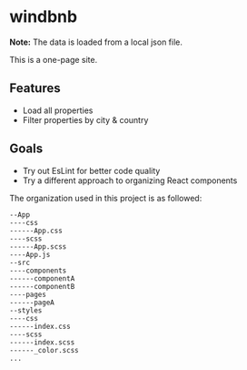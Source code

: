 # windbnb

<strong>Note:</strong> The data is loaded from a local json file.

This is a one-page site.

## Features
* Load all properties
* Filter properties by city & country

## Goals
* Try out EsLint for better code quality
* Try a different approach to organizing React components

The organization used in this project is as followed:
```
--App
----css
------App.css
----scss
------App.scss
----App.js
--src
----components
------componentA
------componentB
----pages
------pageA
--styles
----css
------index.css
----scss
------index.scss
------_color.scss
...
```

